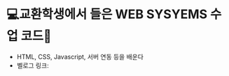 <h1>💻교환학생에서 들은 WEB SYSYEMS 수업 코드🌟</h1>
<ul>
  <li>
    HTML, CSS, Javascript, 서버 연동 등을 배운다
  </li>
  <li>
    벨로그 링크:
  </li>
</ul>



